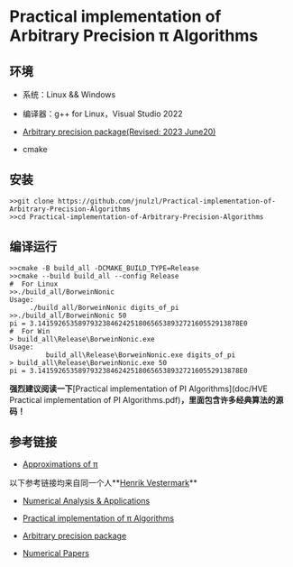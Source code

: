 # Practical implementation of Arbitrary Precision π Algorithms

## 环境

- 系统：Linux && Windows

- 编译器：g++ for Linux，Visual Studio 2022

- [Arbitrary precision package(Revised: 2023 June20)](doc/PrecisionBinary.zip)

- cmake

## 安装

```shell
>>git clone https://github.com/jnulzl/Practical-implementation-of-Arbitrary-Precision-Algorithms
>>cd Practical-implementation-of-Arbitrary-Precision-Algorithms
```

## 编译运行

```shell
>>cmake -B build_all -DCMAKE_BUILD_TYPE=Release
>>cmake --build build_all --config Release
#  For Linux
>>./build_all/BorweinNonic 
Usage:
	 ./build_all/BorweinNonic digits_of_pi
>>./build_all/BorweinNonic 50 
pi = 3.14159265358979323846242518065653893272160552913878E0
#  For Win
> build_all\Release\BorweinNonic.exe
Usage:
         build_all\Release\BorweinNonic.exe digits_of_pi
> build_all\Release\BorweinNonic.exe 50
pi = 3.14159265358979323846242518065653893272160552913878E0
```

**强烈建议阅读一下**[Practical implementation of PI Algorithms](doc/HVE Practical implementation of PI Algorithms.pdf)**，里面包含许多经典算法的源码！**


## 参考链接

- [Approximations of π](https://en.wikipedia.org/wiki/Approximations_of_%CF%80)

以下参考链接均来自同一个人**[Henrik Vestermark](https://scholar.google.com/citations?user=A37RUQcAAAAJ&hl=da)**

- [Numerical Analysis & Applications](http://www.hvks.com)

- [Practical implementation of π Algorithms ](http://www.hvks.com/Numerical/Downloads/HVE%20Practical%20implementation%20of%20PI%20Algorithms.pdf)

- [Arbitrary precision package](http://www.hvks.com/Numerical/arbitrary_precision.html)

- [Numerical Papers](http://www.hvks.com/Numerical/papers.html)